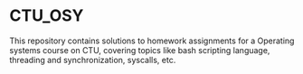 # CTU_OSY
This repository contains solutions to homework assignments for a Operating systems course on CTU, covering topics like bash scripting language, threading and synchronization, syscalls, etc. 
